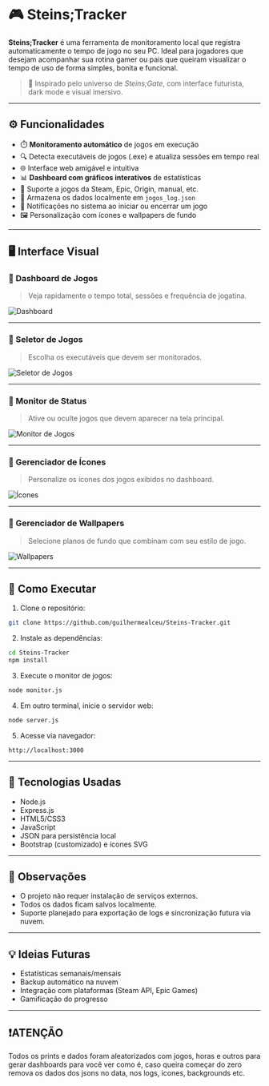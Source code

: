 # 🎮 Steins;Tracker

**Steins;Tracker** é uma ferramenta de monitoramento local que registra automaticamente o tempo de jogo no seu PC. Ideal para jogadores que desejam acompanhar sua rotina gamer ou pais que queiram visualizar o tempo de uso de forma simples, bonita e funcional.

> 🧠 Inspirado pelo universo de *Steins;Gate*, com interface futurista, dark mode e visual imersivo.

---

## ⚙️ Funcionalidades

- ⏱️ **Monitoramento automático** de jogos em execução
- 🔍 Detecta executáveis de jogos (.exe) e atualiza sessões em tempo real
- 🌐 Interface web amigável e intuitiva
- 📊 **Dashboard com gráficos interativos** de estatísticas
- 📁 Suporte a jogos da Steam, Epic, Origin, manual, etc.
- 💾 Armazena os dados localmente em `jogos_log.json`
- 🔔 Notificações no sistema ao iniciar ou encerrar um jogo
- 🖼️ Personalização com ícones e wallpapers de fundo

---

## 🖥️ Interface Visual

### 🎯 Dashboard de Jogos
> Veja rapidamente o tempo total, sessões e frequência de jogatina.

![Dashboard](https://github.com/guilhermealceu/Steins-Tracker/blob/main/public/imgs/Dashboard-v2.png?raw=true)

---

### 🧠 Seletor de Jogos
> Escolha os executáveis que devem ser monitorados.

![Seletor de Jogos](https://github.com/guilhermealceu/Steins-Tracker/blob/main/public/imgs/Seletor%20de%20Jogos%20v2.png?raw=true)

---

### 📡 Monitor de Status
> Ative ou oculte jogos que devem aparecer na tela principal.

![Monitor de Jogos](https://github.com/guilhermealceu/Steins-Tracker/blob/main/public/imgs/Monitor%20de%20Jogos.png?raw=true)

---

### 🎨 Gerenciador de Ícones
> Personalize os ícones dos jogos exibidos no dashboard.

![Ícones](https://github.com/guilhermealceu/Steins-Tracker/blob/main/public/imgs/Icons%20Save.png?raw=true)

---

### 🌌 Gerenciador de Wallpapers
> Selecione planos de fundo que combinam com seu estilo de jogo.

![Wallpapers](https://github.com/guilhermealceu/Steins-Tracker/blob/main/public/imgs/Wallpapers.png?raw=true)

---

## 🚀 Como Executar

1. Clone o repositório:
```bash
git clone https://github.com/guilhermealceu/Steins-Tracker.git
```

2. Instale as dependências:
```bash
cd Steins-Tracker
npm install
```

3. Execute o monitor de jogos:
```bash
node monitor.js
```

4. Em outro terminal, inicie o servidor web:
```bash
node server.js
```

5. Acesse via navegador:
```
http://localhost:3000
```

---

## 🧪 Tecnologias Usadas

- Node.js
- Express.js
- HTML5/CSS3
- JavaScript
- JSON para persistência local
- Bootstrap (customizado) e ícones SVG

---

## 📌 Observações

- O projeto não requer instalação de serviços externos.
- Todos os dados ficam salvos localmente.
- Suporte planejado para exportação de logs e sincronização futura via nuvem.

---

## 💡 Ideias Futuras

- Estatísticas semanais/mensais
- Backup automático na nuvem
- Integração com plataformas (Steam API, Epic Games)
- Gamificação do progresso

---

## ❗ATENÇÃO

Todos os prints e dados foram aleatorizados com jogos, horas e outros para gerar dashboards para você ver como é, caso queira começar do zero remova os dados dos jsons no data, nos logs, icones, backgrounds etc.
